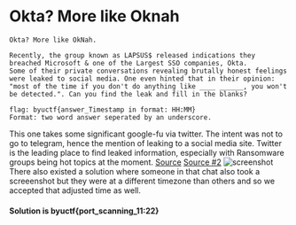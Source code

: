# Okta? More like Oknah
```
Okta? More like OkNah.

Recently, the group known as LAPSUS$ released indications they breached Microsoft & one of the Largest SSO companies, Okta. 
Some of their private conversations revealing brutally honest feelings were leaked to social media. One even hinted that in their opinion: "most of the time if you don't do anything like ____ ______, you won't be detected.". Can you find the leak and fill in the blanks?

flag: byuctf{answer_Timestamp in format: HH:MM}
Format: two word answer seperated by an underscore. 

```
This one takes some significant google-fu via twitter. 
The intent was not to go to telegram, hence the mention of leaking to a social media site. 
Twitter is the leading place to find leaked information, especially with Ransomware groups being hot topics at the moment.
[Source](https://twitter.com/dcuthbert/status/1506196632890662912/photo)
[Source #2](https://twitter.com/_JohnHammond/status/1506166671664463875)
![screenshot](https://pbs.twimg.com/media/FOb6HHHXwAA3ORe?format=png&name=900x900)
There also existed a solution where someone in that chat also took a screeenshot but they were at a different timezone than others and so we accepted that adjusted time as well. 


#### Solution is byuctf{port_scanning_11:22}
